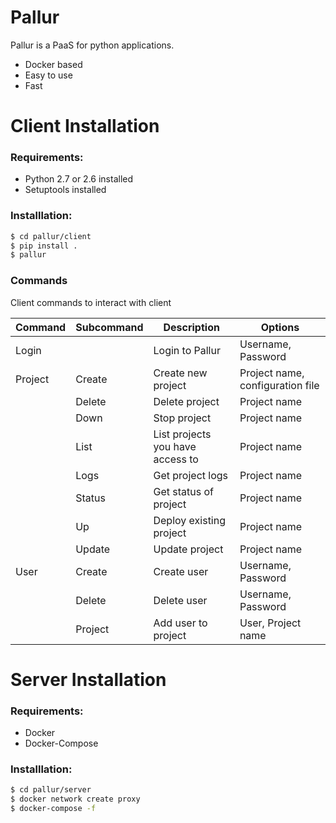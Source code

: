 # Pallur
Pallur is a PaaS for python applications.

  - Docker based
  - Easy to use
  - Fast

# Client Installation

### Requirements:
  - Python 2.7 or 2.6 installed
  - Setuptools installed

### Installlation:
```sh
$ cd pallur/client
$ pip install .
$ pallur
```

### Commands

Client commands to interact with client

| Command | Subcommand | Description | Options | 
| ------ | ------ | ------ | ------ |
| Login | | Login to Pallur | Username, Password |
| Project | Create | Create new project | Project name, configuration file |
| | Delete | Delete project | Project name |
| | Down | Stop project | Project name |
| | List | List projects you have access to | Project name |
| | Logs | Get project logs | Project name |
| | Status | Get status of project | Project name |
| | Up | Deploy existing project | Project name |
| | Update | Update project | Project name |
| User | Create | Create user | Username, Password |
| | Delete | Delete user | Username, Password |
| | Project | Add user to project | User, Project name |

# Server Installation

### Requirements:
  - Docker
  - Docker-Compose

### Installlation:
```sh
$ cd pallur/server
$ docker network create proxy
$ docker-compose -f 
```
